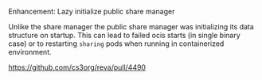 Enhancement: Lazy initialize public share manager

Unlike the share manager the public share manager was initializing its data structure on startup. This can lead to failed ocis
starts (in single binary case) or to restarting `sharing` pods when running in containerized environment.

https://github.com/cs3org/reva/pull/4490
